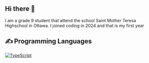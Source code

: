 ## Hi there 👋
I am a grade 9 student that attend the school Saint Mother Teresa Highschool in Ottawa. I joined coding in 2024 and that is my first year

<h2>✍ Programming Languages</h2>

 <a href="https://github.com/search?q=user%3AMr-Coxall+language%3Atypescript"><img alt="TypeScript" src="https://img.shields.io/badge/TypeScript-%23007ACC.svg?logo=TypeScript&logoColor=white"></a>
